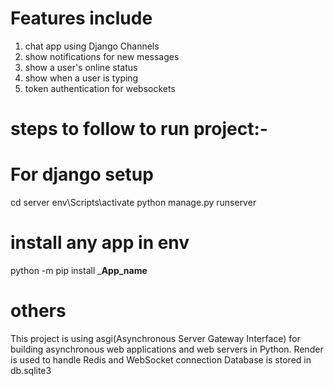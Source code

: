 # Features include

1. chat app using Django Channels
2. show notifications for new messages
3. show a user's online status
4. show when a user is typing
5. token authentication for websockets

# steps to follow to run project:- 
# For django setup 
cd server
env\Scripts\activate
python manage.py runserver

# install any app in env
python -m pip install  ___App_name__


# others
This project is using asgi(Asynchronous Server Gateway Interface) for building asynchronous web applications and web servers in Python.
Render is used to handle Redis and WebSocket connection
Database is stored in db.sqlite3